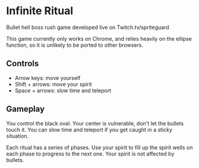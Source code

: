 # Infinite Ritual
Bullet hell boss rush game developed live on Twitch.tv/spriteguard

This game currently only works on Chrome, and relies heavily on the ellipse
function, so it is unlikely to be ported to other browsers.

## Controls

* Arrow keys: move yourself
* Shift + arrows: move your spirit
* Space + arrows: slow time and teleport

## Gameplay

You control the black oval. Your center is vulnerable, don't let the bullets
touch it. You can slow time and teleport if you get caught in a sticky situation.

Each ritual has a series of phases. Use your spirit to fill up the spirit wells
on each phase to progress to the next one. Your spirit is not affected by bullets.